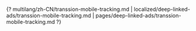 {? multilang/zh-CN/transsion-mobile-tracking.md | localized/deep-linked-ads/transsion-mobile-tracking.md | pages/deep-linked-ads/transsion-mobile-tracking.md ?}
